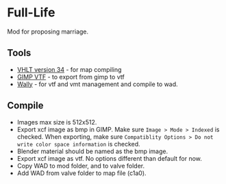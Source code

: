 # Full-Life

Mod for proposing marriage.

## Tools

- [VHLT version 34](https://sites.google.com/site/gshltools/compiler-tools) - for map compiling
- [GIMP VTF](https://github.com/Artfunkel/gimp-vtf) - to export from gimp to vtf
- [Wally](https://valvedev.info/tools/wally/) - for vtf and vmt management and compile to wad.

## Compile

- Images max size is 512x512.
- Export xcf image as bmp in GIMP. Make sure `Image > Mode > Indexed` is checked. When exporting, make sure `Compatiblity Options > Do not write color space information` is checked.
- Blender material should be named as the bmp image.
- Export xcf image as vtf. No options different than default for now.
- Copy WAD to mod folder, and to valve folder.
- Add WAD from valve folder to map file (c1a0).